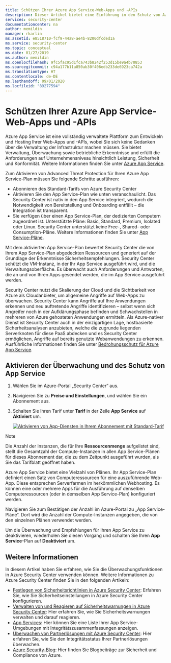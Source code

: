 ```yaml
---
title: Schützen Ihrer Azure App Service-Web-Apps und -APIs
description: Dieser Artikel bietet eine Einführung in den Schutz von Azure App Service-Web-Apps und -APIs in Azure Security Center.
services: security-center
documentationcenter: na
author: memildin
manager: rkarlin
ms.assetid: e8518710-fcf9-44a8-ae4b-8200dfcded1a
ms.service: security-center
ms.topic: conceptual
ms.date: 01/27/2019
ms.author: memildin
ms.openlocfilehash: 9fc5fac95d1fca743b8242f253d15be9a4b70853
ms.sourcegitcommit: c94a177b11a850ab30f406edb233de6923ca742a
ms.translationtype: HT
ms.contentlocale: de-DE
ms.lasthandoff: 09/01/2020
ms.locfileid: "89277594"
---
```

# <a name="protect-your-azure-app-service-web-apps-and-apis"></a>Schützen Ihrer Azure App Service-Web-Apps und -APIs

Azure App Service ist eine vollständig verwaltete Plattform zum Entwickeln und Hosting Ihrer Web-Apps und -APIs, wobei Sie sich keine Gedanken über die Verwaltung der Infrastruktur machen müssen. Sie bietet Verwaltung, Überwachung sowie betriebliche Erkenntnisse und erfüllt die Anforderungen auf Unternehmensniveau hinsichtlich Leistung, Sicherheit und Konformität. Weitere Informationen finden Sie unter [Azure App Service](https://azure.microsoft.com/services/app-service/).

Zum Aktivieren von Advanced Threat Protection für Ihren Azure App Service-Plan müssen Sie folgende Schritte ausführen:

* Abonnieren des Standard-Tarifs von Azure Security Center
* Aktivieren Sie den App Service-Plan wie unten veranschaulicht. Das Security Center ist nativ in den App Service integriert, wodurch die Notwendigkeit von Bereitstellung und Onboarding entfällt – die Integration ist transparent.
* Sie verfügen über einen App Service-Plan, der dedizierten Computern zugeordnet ist. Unterstützte Pläne: Basic, Standard, Premium, Isolated oder Linux. Security Center unterstützt keine Free-, Shared- oder Consumption-Pläne. Weitere Informationen finden Sie unter [App Service-Pläne](https://azure.microsoft.com/pricing/details/app-service/plans/).

Mit dem aktivierten App Service-Plan bewertet Security Center die von Ihrem App Service-Plan abgedeckten Ressourcen und generiert auf der Grundlage der Erkenntnisse Sicherheitsempfehlungen. Security Center schützt die VM-Instanz, in der Ihr App Service ausgeführt wird, und die Verwaltungsoberfläche. Es überwacht auch Anforderungen und Antworten, die an und von Ihren Apps gesendet werden, die im App Service ausgeführt werden.

Security Center nutzt die Skalierung der Cloud und die Sichtbarkeit von Azure als Cloudanbieter, um allgemeine Angriffe auf Web-Apps zu überwachen. Security Center kann Angriffe auf Ihre Anwendungen erkennen und neu auftretende Angriffe identifizieren – selbst wenn sich Angreifer noch in der Aufklärungsphase befinden und Schwachstellen in mehreren von Azure gehosteten Anwendungen ermitteln. Als Azure-nativer Dienst ist Security Center auch in der einzigartigen Lage, hostbasierte Sicherheitsanalysen anzubieten, welche die zugrunde liegenden Serverknoten für diese PaaS abdecken und es Security Center ermöglichen, Angriffe auf bereits genutzte Webanwendungen zu erkennen. Ausführliche Informationen finden Sie unter [Bedrohungsschutz für Azure App Service](threat-protection.md#app-services).


## <a name="enable-monitoring-and-protection-of-app-service"></a>Aktivieren der Überwachung und des Schutz von App Service

1. Wählen Sie im Azure-Portal „Security Center“ aus.
2. Navigieren Sie zu **Preise und Einstellungen**, und wählen Sie ein Abonnement aus.
3. Schalten Sie Ihren Tarif unter **Tarif** in der Zeile **App Service** auf **Aktiviert** um.

    [![Aktivieren von App-Diensten in Ihrem Abonnement mit Standard-Tarif](media/security-center-app-services/app-services-toggle.png)](media/security-center-app-services/app-services-toggle.png#lightbox)


>[!NOTE]
> Die Anzahl der Instanzen, die für Ihre **Ressourcenmenge** aufgelistet sind, stellt die Gesamtzahl der Compute-Instanzen in allen App Service-Plänen für dieses Abonnement dar, die zu dem Zeitpunkt ausgeführt wurden, als Sie das Tarifblatt geöffnet haben.
>
> Azure App Service bietet eine Vielzahl von Plänen. Ihr App Service-Plan definiert einen Satz von Computeressourcen für eine auszuführende Web-App. Diese entsprechen Serverfarmen im herkömmlichen Webhosting. Es können eine oder mehrere Apps für die Ausführung auf denselben Computeressourcen (oder in demselben App Service-Plan) konfiguriert werden.
>
>Navigieren Sie zum Bestätigen der Anzahl im Azure-Portal zu „App Service-Pläne“. Dort wird die Anzahl der Compute-Instanzen angegeben, die von den einzelnen Plänen verwendet werden. 






Um die Überwachung und Empfehlungen für Ihren App Service zu deaktivieren, wiederholen Sie diesen Vorgang und schalten Sie Ihren **App Service**-Plan auf **Deaktiviert** um.



## <a name="see-also"></a>Weitere Informationen
In diesem Artikel haben Sie erfahren, wie Sie die Überwachungsfunktionen in Azure Security Center verwenden können. Weitere Informationen zu Azure Security Center finden Sie in den folgenden Artikeln:

* [Festlegen von Sicherheitsrichtlinien in Azure Security Center](tutorial-security-policy.md): Erfahren Sie, wie Sie Sicherheitseinstellungen in Azure Security Center konfigurieren.
* [Verwalten von und Reagieren auf Sicherheitswarnungen in Azure Security Center](security-center-managing-and-responding-alerts.md): Hier erfahren Sie, wie Sie Sicherheitswarnungen verwalten und darauf reagieren.
* [App Services](security-center-virtual-machine-protection.md#app-services):  Hier können Sie eine Liste Ihrer App Service-Umgebungen mit Integritätszusammenfassungen anzeigen.
* [Überwachen von Partnerlösungen mit Azure Security Center](security-center-partner-solutions.md): Hier erfahren Sie, wie Sie den Integritätsstatus Ihrer Partnerlösungen überwachen.
* [Azure Security-Blog](https://blogs.msdn.com/b/azuresecurity/): Hier finden Sie Blogbeiträge zur Sicherheit und Compliance von Azure.
